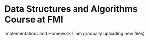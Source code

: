 # Data Structures and Algorithms Course at FMI
Implementations and Homework (I am gradually uploading new files)


